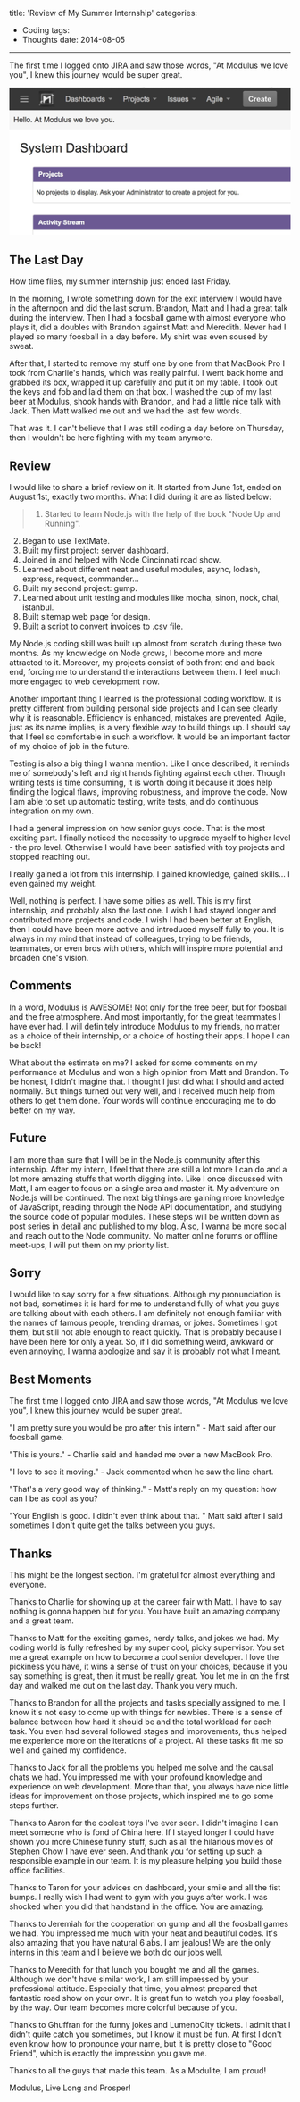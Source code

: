 title: 'Review of My Summer Internship'
categories:
 - Coding
tags:
 - Thoughts
date: 2014-08-05
---

The first time I logged onto JIRA and saw those words, "At Modulus we love you", I knew this journey would be super great.
<!-- more -->

![JIRA Screenshot](/images/jira.jpg)

## The Last Day

How time flies, my summer internship just ended last Friday. 

In the morning, I wrote something down for the exit interview I would have in the afternoon and did the last scrum. Brandon, Matt and I had a great talk during the interview. Then I had a foosball game with almost everyone who plays it, did a doubles with Brandon against Matt and Meredith. Never had I played so many foosball in a day before. My shirt was even soused by sweat. 

After that, I started to remove my stuff one by one from that MacBook Pro I took from Charlie's hands, which was really painful. I went back home and grabbed its box, wrapped it up carefully and put it on my table. I took out the keys and fob and laid them on that box. I washed the cup of my last beer at Modulus, shook hands with Brandon, and had a little nice talk with Jack. Then Matt walked me out and we had the last few words. 

That was it. I can't believe that I was still coding a day before on Thursday, then I wouldn't be here fighting with my team anymore. 

## Review

I would like to share a brief review on it. It started from June 1st, ended on August 1st, exactly two months. What I did during it are as listed below: 

>1. Started to learn Node.js with the help of the book "Node Up and Running".
2. Began to use TextMate.
3. Built my first project: server dashboard.
4. Joined in and helped with Node Cincinnati road show.
5. Learned about different neat and useful modules, async, lodash, express, request, commander...
6. Built my second project: gump.
7. Learned about unit testing and modules like mocha, sinon, nock, chai, istanbul. 
8. Built sitemap web page for design.
9. Built a script to convert invoices to .csv file.

My Node.js coding skill was built up almost from scratch during these two months. As my knowledge on Node grows, I become more and more attracted to it. Moreover, my projects consist of both front end and back end, forcing me to understand the interactions between them. I feel much more engaged to web development now. 

Another important thing I learned is the professional coding workflow.  It is pretty different from building personal side projects and I can see clearly why it is reasonable. Efficiency is enhanced, mistakes are prevented. Agile, just as its name implies, is a very flexible way to build things up. I should say that I feel so comfortable in such a workflow. It would be an important factor of my choice of job in the future. 

Testing is also a big thing I wanna mention. Like I once described, it reminds me of somebody's left and right hands fighting against each other. Though writing tests is time consuming, it is worth doing it because it does help finding the logical flaws, improving robustness, and improve the code. Now I am able to set up automatic testing, write tests, and do continuous integration on my own.

I had a general impression on how senior guys code. That is the most exciting part. I finally noticed the necessity to upgrade myself to higher level - the pro level. Otherwise I would have been satisfied with toy projects and stopped reaching out. 

I really gained a lot from this internship. I gained knowledge, gained skills... I even gained my weight. 

Well, nothing is perfect. I have some pities as well. This is my first internship, and probably also the last one. I wish I had stayed longer and contributed more projects and code. I wish I had been better at English, then I could have been more active and introduced myself fully to you. It is always in my mind that instead of colleagues, trying to be friends, teammates, or even bros with others, which will inspire more potential and broaden one's vision. 

## Comments

In a word, Modulus is AWESOME! Not only for the free beer, but for foosball and the free atmosphere. And most importantly, for the great teammates I have ever had. I will definitely introduce Modulus to my friends, no matter as a choice of their internship, or a choice of hosting their apps. I hope I can be back!

What about the estimate on me? I asked for some comments on my performance at Modulus and won a high opinion from Matt and Brandon. To be honest, I didn't imagine that. I thought I just did what I should and acted normally. But things turned out very well, and I received much help from others to get them done. Your words will continue encouraging me to do better on my way. 

## Future

I am more than sure that I will be in the Node.js community after this internship. After my intern, I feel that there are still a lot more I can do and a lot more amazing stuffs that worth digging into. Like I once discussed with Matt, I am eager to focus on a single area and master it. My adventure on Node.js will be continued. The next big things are gaining more knowledge of JavaScript, reading through the Node API documentation, and studying the source code of popular modules. These steps will be written down as post series in detail and published to my blog. Also, I wanna be more social and reach out to the Node community. No matter online forums or offline meet-ups, I will put them on my priority list. 

## Sorry

I would like to say sorry for a few situations. Although my pronunciation is not bad, sometimes it is hard for me to understand fully of what you guys are talking about with each others. I am definitely not enough familiar with the names of famous people, trending dramas, or jokes. Sometimes I got them, but still not able enough to react quickly. That is probably because I have been here for only a year. So, if I did something weird, awkward or even annoying, I wanna apologize and say it is probably not what I meant. 

## Best Moments

The first time I logged onto JIRA and saw those words, "At Modulus we love you", I knew this journey would be super great.

"I am pretty sure you would be pro after this intern." - Matt said after our foosball game.

"This is yours." - Charlie said and handed me over a new MacBook Pro. 

"I love to see it moving." - Jack commented when he saw the line chart. 

"That's a very good way of thinking." - Matt's reply on my question: how can I be as cool as you?

"Your English is good. I didn't even think about that. " Matt said after I said sometimes I don't quite get the talks between you guys. 

## Thanks

This might be the longest section. I'm grateful for almost everything and everyone.

Thanks to Charlie for showing up at the career fair with Matt. I have to say nothing is gonna happen but for you. You have built an amazing company and a great team. 

Thanks to Matt for the exciting games,  nerdy talks, and jokes we had. My coding world is fully refreshed by my super cool, picky supervisor. You set me a great example on how to become a cool senior developer. I love the pickiness you have, it wins a sense of trust on your choices, because if you say something is great, then it must be really great. You let me in on the first day and walked me out on the last day. Thank you very much.  

Thanks to Brandon for all the projects and tasks specially assigned to me. I know it's not easy to come up with things for newbies. There is a sense of balance between how hard it should be and the total workload for each task. You even had several followed stages and improvements, thus helped me experience more on the iterations of a project. All these tasks fit me so well and gained my confidence. 

Thanks to Jack for all the problems you helped me solve and the causal chats we had. You impressed me with your profound knowledge and experience on web development. More than that, you always have nice little ideas for improvement on those projects, which inspired me to go some steps further. 

Thanks to Aaron for the coolest toys I've ever seen. I didn't imagine I can meet someone who is fond of China here. If I stayed longer I could have shown you more Chinese funny stuff, such as all the hilarious movies of Stephen Chow I have ever seen. And thank you for setting up such a responsible example in our team. It is my pleasure helping you build those office facilities. 

Thanks to Taron for your advices on dashboard, your smile and all the fist bumps. I really wish I had went to gym with you guys after work. I was shocked when you did that handstand in the office. You are amazing. 

Thanks to Jeremiah for the cooperation on gump and all the foosball games we had. You impressed me much with your neat and beautiful codes. It's also amazing that you have natural 6 abs. I am jealous! We are the only interns in this team and I believe we both do our jobs well. 

Thanks to Meredith for that lunch you bought me and all the games. Although we don't have similar work, I am still impressed by your professional attitude. Especially that time, you almost prepared that fantastic road show on your own. It is great fun to watch you play foosball, by the way. Our team becomes more colorful because of you. 

Thanks to Ghuffran for the funny jokes and LumenoCity tickets. I admit that I didn't quite catch you sometimes, but I know it must be fun. At first I don't even know how to pronounce your name, but it is pretty close to "Good Friend", which is exactly the impression you gave me. 

Thanks to all the guys that made this team. As a Modulite, I am proud!

Modulus, Live Long and Prosper!

